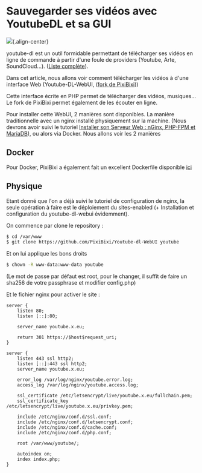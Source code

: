 # Sauvegarder ses vidéos avec YoutubeDL et sa GUI

![](/youtubedlwebui_main.png){.align-center}

youtube-dl est un outil formidable permettant de télécharger ses vidéos
en ligne de commande à partir d'une foule de providers (Youtube, Arte,
SoundCloud...). ([Liste
complète](https://rg3.github.io/youtube-dl/supportedsites.html)).

Dans cet article, nous allons voir comment télécharger les vidéos à
d'une interface Web (Youtube-DL-WebUI, ([fork de
PixiBixi](https://github.com/PixiBixi/Youtube-dl-WebUI)))

Cette interface écrite en PHP permet de télécharger des vidéos,
musiques... Le fork de PixiBixi permet également de les écouter en
ligne.

Pour installer cette WebUI, 2 manières sont disponibles. La manière
traditionnelle avec un nginx installé physiquement sur la machine. (Nous
devrons avoir suivi le tutoriel [Installer son Serveur Web : nGinx,
PHP-FPM et MariaDB](/linux/hosting/lemp/installation)), ou alors via
Docker. Nous allons voir les 2 manières

## Docker

Pour Docker, PixiBixi a également fait un excellent Dockerfile
disponible
[ici](https://hub.docker.com/r/bixidock/youtubedl-webui/~/dockerfile/)

## Physique

Etant donné que l'on a déjà suivi le tutoriel de configuration de
nginx, la seule opération à faire est le déploiement du sites-enabled (+
Installation et configuration du youtube-dl-webui évidemment).

On commence par clone le repository :

```bash
$ cd /var/www
$ git clone https://github.com/PixiBixi/Youtube-dl-WebUI youtube
```

Et on lui applique les bons droits

```bash
$ chown -R www-data:www-data youtube
```

(Le mot de passe par défaut est root, pour le changer, il suffit de
faire un sha256 de votre passphrase et modifier config.php)

Et le fichier nginx pour activer le site :

```nginx
server {
    listen 80;
    listen [::]:80;

    server_name youtube.x.eu;

    return 301 https://$host$request_uri;
}

server {
    listen 443 ssl http2;
    listen [::]:443 ssl http2;
    server_name youtube.x.eu;

    error_log /var/log/nginx/youtube.error.log;
    access_log /var/log/nginx/youtube.access.log;

    ssl_certificate /etc/letsencrypt/live/youtube.x.eu/fullchain.pem;
    ssl_certificate_key /etc/letsencrypt/live/youtube.x.eu/privkey.pem;

    include /etc/nginx/conf.d/ssl.conf;
    include /etc/nginx/conf.d/letsencrypt.conf;
    include /etc/nginx/conf.d/cache.conf;
    include /etc/nginx/conf.d/php.conf;

    root /var/www/youtube/;

    autoindex on;
    index index.php;
}
```
